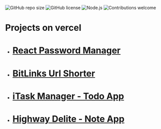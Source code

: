 ![GitHub repo size](https://img.shields.io/github/repo-size/saksham-pahadi/WEB-PROJECTS?logo=github)
![GitHub license](https://img.shields.io/badge/license-MIT-green)
![Node.js](https://img.shields.io/badge/Node.js-v16%2B-blue?logo=node.js)
![Contributions welcome](https://img.shields.io/badge/contributions-welcome-brightgreen?logo=github)
# Projects on vercel

- # [React Password Manager](https://web-development-series-tedx.vercel.app)
- # [BitLinks Url Shorter](https://bitlinks-sigma.vercel.app/)
- # [iTask Manager - Todo App](https://todo-app-tan-tau-28.vercel.app/)
- # [Highway Delite - Note App](https://highway-delite-alpha-five.vercel.app/)
